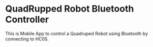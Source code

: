 # QuadRupped Robot Bluetooth Controller 

This is Mobile App to control a Quadruped Robot using Bluetooth by connecting to HC05.


